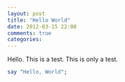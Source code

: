 ```yaml
---
layout: post
title: "Hello World"
date: 2012-03-15 22:00
comments: true
categories:
---
```

Hello.  This is a test.  This is only a test.

``` perl Perl
say "Hello, World";
```
